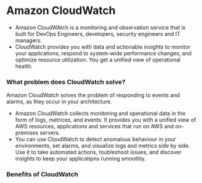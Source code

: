 # Amazon CloudWatch
- Amazon CloudWAtch is a monitoring and observation service that is built for DevOps Engineers, developers, security engineers and IT managers.
- CloudWatch provides you with data and actionable insights to monitor your applications, respond to system-wide performance changes, and optimize resource utilization. You get a unified view of operational health.

### What problem does CloudWatch solve?
Amazon CloudWatch solves the problem of responding to events and alarms, as they occur in your architecture. 
- Amazon CloudWatch collects monitoring and operational data in the form of logs, metrices, and events. It provides you with a unified view of AWS resources, applications and services that run on AWS and on-premises servers.
- You can use CloudWatch to detect anomalous behaviour in your environments, set alarms, and visualize logs and metrics side by side. Use it to take automated actions, toubleshoot issues, and discover insights to keep your applicatipns running smoothly.

### Benefits of CloudWatch
